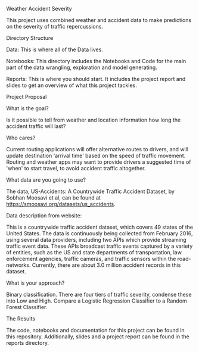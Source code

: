 Weather Accident Severity

This project uses combined weather and accident data to make predictions on the severity of traffic repercussions.

Directory Structure

Data: This is where all of the Data lives.

Notebooks: This directory includes the Notebooks and Code for the main part of the data wrangling, exploration and model generating.

Reports: This is where you should start. It includes the project report and slides to get an overview of what this project tackles.

Project Proposal

What is the goal?

Is it possible to tell from weather and location information how long the accident traffic will last?

Who cares?

Current routing applications will offer alternative routes to drivers, and will update destination 'arrival time' based on the speed of traffic movement.  Routing and weather apps may want to provide drivers a suggested time of 'when' to start travel, to avoid accident traffic altogether. 

What data are you going to use?

The data, US-Accidents: A Countrywide Traffic Accident Dataset, by Sobhan Moosavi et al, can be found at https://smoosavi.org/datasets/us_accidents.  

Data description from website:

This is a countrywide traffic accident dataset, which covers 49 states of the United States. The data is continuously being collected from February 2016, using several data providers, including two APIs which provide streaming traffic event data. These APIs broadcast traffic events captured by a variety of entities, such as the US and state departments of transportation, law enforcement agencies, traffic cameras, and traffic sensors within the road-networks. Currently, there are about 3.0 million accident records in this dataset.

What is your approach?

Binary classification.  There are four tiers of traffic severity, condense these into Low and High.  Compare a Logistic Regression Classifier to a Random Forest Classifier.

The Results

The code, notebooks and documentation for this project can be found in this repository. Additionally, slides and a project report can be found in the reports directory.  
